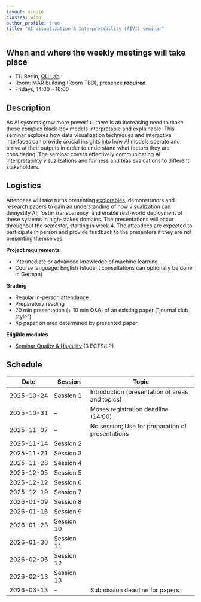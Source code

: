 ```yaml
---
layout: single
classes: wide
author_profile: true
title: "AI Visualization & Interpretability (AIVI) seminar"
---
```


## When and where the weekly meetings will take place
* TU Berlin, [QU Lab](https://www.tu.berlin/qu/)
* Room: MAR building (Room TBD), presence **required**
* Fridays, 14:00 – 16:00


## Description

As AI systems grow more powerful, there is an increasing need to make these complex black-box models interpretable and explainable. This seminar explores how data visualization techniques and interactive interfaces can provide crucial insights into how AI models operate and arrive at their outputs in order to understand what factors they are considering. The seminar covers effectively communicating AI interpretability visualizations and fairness and bias evaluations to different stakeholders. 

## Logistics
Attendees will take turns presenting [explorables](https://visxai.io), demonstrators and research papers to gain an understanding of how visualization can demystify AI, foster transparency, and enable real-world deployment of these systems in high-stakes domains. The presentations will occur throughout the semester, starting in week 4. The attendees are expected to participate in person and provide feedback to the presenters if they are not presenting themselves.

**Project requirements**
* Intermediate or advanced knowledge of machine learning
* Course language: English (student consultations can optionally be done in German)

**Grading**
* Regular in-person attendance
* Preparatory reading
* 20 min presentation (+ 10 min Q&A) of an existing paper ("journal club style")
* 4p paper on area determined by presented paper

**Eligible modules**
* [Seminar Quality & Usability](https://www.tu.berlin/qu/studium-und-lehre/lehrangebot/kurse/winter-sommersemester/quality-and-usability-seminar) (3 ECTS/LP)

## Schedule
<table>
  <thead>
    <tr>
      <th>Date</th>
      <th>Session</th>
      <th>Topic</th>
    </tr>
  </thead>
  <tbody>
    <tr>
      <td><nobr>2025-10-24</nobr></td>
      <td><nobr>Session 1</nobr></td>
      <td>Introduction (presentation of areas and topics)</td>
    </tr>
    <tr>
      <td>2025-10-31</td>
      <td>–</td>
      <td>Moses registration deadline (14:00)</td>
    </tr>
    <tr>
      <td>2025-11-07</td>
      <td>–</td>
      <td>No session; Use for preparation of presentations</td>
    </tr>
    <tr>
      <td>2025-11-14</td>
      <td>Session 2</td>
      <td></td>
    </tr>
    <tr>
      <td>2025-11-21</td>
      <td>Session 3</td>
      <td></td>
    </tr>
    <tr>
      <td>2025-11-28</td>
      <td>Session 4</td>
      <td></td>
    </tr>
    <tr>
      <td>2025-12-05</td>
      <td>Session 5</td>
      <td></td>
    </tr>
    <tr>
      <td>2025-12-12</td>
      <td>Session 6</td>
      <td></td>
    </tr>
    <tr>
      <td>2025-12-19</td>
      <td>Session 7</td>
      <td></td>
    </tr>
    <tr>
      <td>2026-01-09</td>
      <td>Session 8</td>
      <td></td>
    </tr>
    <tr>
      <td>2026-01-16</td>
      <td>Session 9</td>
      <td></td>
    </tr>
    <tr>
      <td>2026-01-23</td>
      <td>Session 10</td>
      <td></td>
    </tr>
    <tr>
      <td>2026-01-30</td>
      <td>Session 11</td>
      <td></td>
    </tr>
    <tr>
      <td>2026-02-06</td>
      <td>Session 12</td>
      <td></td>
    </tr>
    <tr>
      <td>2026-02-13</td>
      <td>Session 13</td>
      <td></td>
    </tr>
    <tr>
      <td>2026-03-13</td>
      <td>–</td>
      <td>Submission deadline for papers</td>
    </tr>
  </tbody>
</table>
